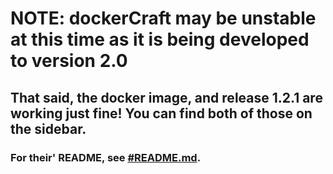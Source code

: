 # NOTE: dockerCraft may be unstable at this time as it is being developed to version 2.0
## That said, the docker image, and release 1.2.1 are working just fine! You can find both of those on the sidebar.
### For their' README, see [#README.md](https://github.com/toleemoko/dockerCraft/blob/master/%23README.md).
